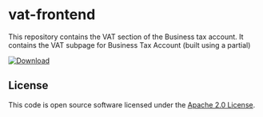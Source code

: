 # vat-frontend

This repository contains the VAT section of the Business tax account. It contains the VAT subpage for Business Tax Account (built using a partial)

 [ ![Download](https://api.bintray.com/packages/hmrc/releases/vat-frontend/images/download.svg) ](https://bintray.com/hmrc/releases/vat-frontend/_latestVersion)

## License

This code is open source software licensed under the [Apache 2.0 License]("http://www.apache.org/licenses/LICENSE-2.0.html").
